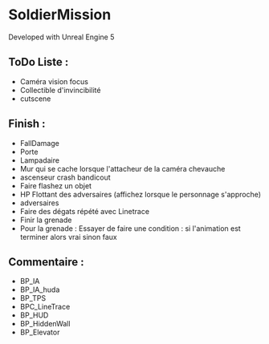# SoldierMission

Developed with Unreal Engine 5

## ToDo Liste :
- Caméra vision focus
- Collectible d'invincibilité
- cutscene

## Finish :
- FallDamage
- Porte
- Lampadaire
- Mur qui se cache lorsque l'attacheur de la caméra chevauche
- ascenseur crash bandicout
- Faire flashez un objet
- HP Flottant des adversaires (affichez lorsque le personnage s'approche)
- adversaires
- Faire des dégats répété avec Linetrace
- Finir la grenade
- Pour la grenade : Essayer de faire une condition : si l'animation est terminer alors vrai sinon faux

## Commentaire :
- BP_IA
- BP_IA_huda
- BP_TPS
- BPC_LineTrace
- BP_HUD
- BP_HiddenWall
- BP_Elevator
